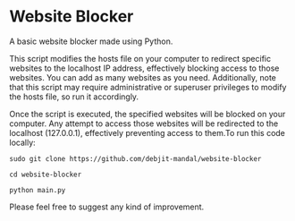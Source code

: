 # Website Blocker
A basic website blocker made using Python. 

This script modifies the hosts file on your computer to redirect specific websites to the localhost IP address, effectively blocking access to those websites.
You can add as many websites as you need. Additionally, note that this script may require administrative or superuser privileges to modify the hosts file, so run it accordingly.

Once the script is executed, the specified websites will be blocked on your computer. Any attempt to access those websites will be redirected to the localhost (127.0.0.1), effectively preventing access to them.To run this code locally:

`sudo git clone https://github.com/debjit-mandal/website-blocker`

`cd website-blocker`

`python main.py`


Please feel free to suggest any kind of improvement.
